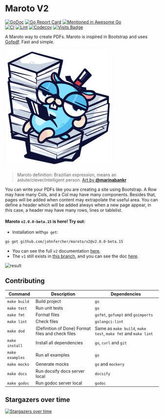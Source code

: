 # Maroto V2

[![GoDoc](https://godoc.org/github.com/johnfercher/maroto?status.svg)](https://pkg.go.dev/github.com/johnfercher/maroto/v2)
[![Go Report Card](https://goreportcard.com/badge/github.com/johnfercher/maroto)](https://goreportcard.com/report/github.com/johnfercher/maroto)
[![Mentioned in Awesome Go](https://awesome.re/mentioned-badge.svg)](https://github.com/avelino/awesome-go#template-engines)  
[![CI](https://github.com/johnfercher/maroto/actions/workflows/goci.yml/badge.svg)](https://github.com/johnfercher/maroto/actions/workflows/goci.yml)
[![Lint](https://github.com/johnfercher/maroto/actions/workflows/golangci-lint.yml/badge.svg)](https://github.com/johnfercher/maroto/actions/workflows/golangci-lint.yml)
[![Codecov](https://img.shields.io/codecov/c/github/johnfercher/maroto)](https://codecov.io/gh/johnfercher/maroto)
[![Visits Badge](https://badges.pufler.dev/visits/johnfercher/maroto)](https://badges.pufler.dev)

A Maroto way to create PDFs. Maroto is inspired in Bootstrap and uses [Gofpdf](https://github.com/jung-kurt/gofpdf). Fast and simple.

![sirmaroto](docs/assets/images/logosmall.png)
> Maroto definition: Brazilian expression, means an astute/clever/intelligent person. 
> [Art by **@marinabankr**](https://www.instagram.com/marinabankr/)

You can write your PDFs like you are creating a site using Bootstrap. A Row may have many Cols, and a Col may have many components. 
Besides that, pages will be added when content may extrapolate the useful area. You can define a header which will be added
always when a new page appear, in this case, a header may have many rows, lines or tablelist. 

#### Maroto `v2.0.0-beta.15` is here! Try out:

* Installation with`go get`:

```bash
go get github.com/johnfercher/maroto/v2@v2.0.0-beta.15
```

* You can see the full `v2` documentation [here](https://maroto.io/).
* The `v1` still exists in [this branch](https://github.com/johnfercher/maroto/tree/v1), and you can see the doc [here](https://maroto.io/#/v1/README?id=deprecated).

![result](docs/assets/images/result.png)

## Contributing

| Command         | Description                                       | Dependencies                                                  |
|-----------------|---------------------------------------------------|---------------------------------------------------------------|
| `make build`    | Build project                                     | `go`                                                          |
| `make test`     | Run unit tests                                    | `go`                                                          |
| `make fmt`      | Format files                                      | `gofmt`, `gofumpt` and `goimports`                            |
| `make lint`     | Check files                                       | `golangci-lint`                                               |
| `make dod`      | (Definition of Done) Format files and check files | Same as `make build`, `make test`, `make fmt` and `make lint` | 
| `make install`  | Install all dependencies                          | `go`, `curl` and `git`                                        |
| `make examples` | Run all examples                                  | `go`                                                          |
| `make mocks`    | Generate mocks                                    | `go` and `mockery`                                            |
| `make docs`     | Run docsify docs server local                     | `docsify`                                                     |
| `make godoc`    | Run godoc server local                            | `godoc`                                                       |

## Stargazers over time
[![Stargazers over time](https://starchart.cc/johnfercher/maroto.svg?variant=adaptive)](https://starchart.cc/johnfercher/maroto)
